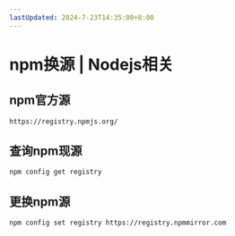 ```yaml
---
lastUpdated: 2024-7-23T14:35:00+8:00
---
```


# npm换源 | Nodejs相关

## npm官方源

```https://registry.npmjs.org/```

## 查询npm现源

```npm config get registry```

## 更换npm源

```npm config set registry https://registry.npmmirror.com```